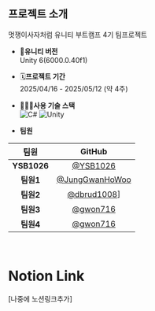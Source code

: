 ## 프로젝트 소개
멋쟁이사자처럼 유니티 부트캠프 4기 팀프로젝트

- **🌟유니티 버전**
  <br> Unity 6(6000.0.40f1)
  
- 🗓️**프로젝트 기간**
  <br> 2025/04/16 - 2025/05/12 (약 4주)

- 🧑🏻‍💻**사용 기술 스택**
  <br> ![C#](https://img.shields.io/badge/-C%23-239120?style=flat-square&logo=csharp&logoColor=white)
  ![Unity](https://img.shields.io/badge/-Unity-100000?style=flat-square&logo=unity&logoColor=white)

- **팀원**

|    팀원    |                      GitHub                       |
| :--------: | :---------------------------------------------: |
| **YSB1026** | [@YSB1026](https://github.com/YSB1026) |
| **팀원1** | [@JungGwanHoWoo](https://github.com/JungGwanHoWoo) |
| **팀원2** | [@dbrud1008](https://github.com/dbrud1008)] |
| **팀원3** | [@gwon716](https://github.com/gwon716) |
| **팀원4** | [@gwon716](https://github.com/jpleekr) |

<br>

# Notion Link
[나중에 노션링크추가]
